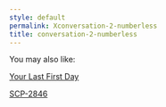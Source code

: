 ```yaml
---
style: default
permalink: Xconversation-2-numberless
title: conversation-2-numberless
---
```

You may also like:

[Your Last First Day](http://scp-wiki.net/your-last-first-day)

[SCP-2846](http://scp-wiki.net/scp-2846)
